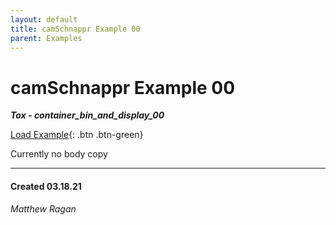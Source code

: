 ```yaml
---
layout: default
title: camSchnappr Example 00
parent: Examples
---
```


# camSchnappr Example 00
***Tox - container_bin_and_display_00***  

[Load Example](?remoteTox=https://github.com/raganmd/touchdesigner-community-examples-code/blob/main/tox/container_camschnappr_example_00.tox?raw=true){: .btn .btn-green}

Currently no body copy 

---
#### Created 03.18.21
*Matthew Ragan*